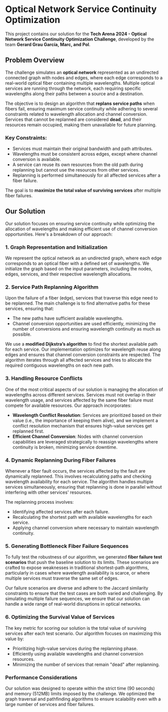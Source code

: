 # Optical Network Service Continuity Optimization

This project contains our solution for the **Tech Arena 2024 - Optical Network Service Continuity Optimization Challenge**, developed by the team **Gerard Grau García, Marc, and Pol**.

## Problem Overview

The challenge simulates an **optical network** represented as an undirected connected graph with nodes and edges, where each edge corresponds to a real-world optical fiber containing multiple wavelengths. Multiple optical services are running through the network, each requiring specific wavelengths along their paths between a source and a destination.

The objective is to design an algorithm that **replans service paths** when fibers fail, ensuring maximum service continuity while adhering to several constraints related to wavelength allocation and channel conversion. Services that cannot be replanned are considered **dead**, and their resources remain occupied, making them unavailable for future planning.

### Key Constraints:
- Services must maintain their original bandwidth and path attributes.
- Wavelengths must be consistent across edges, except where channel conversion is available.
- A service can reuse its own resources from the old path during replanning but cannot use the resources from other services.
- Replanning is performed simultaneously for all affected services after a fiber failure.

The goal is to **maximize the total value of surviving services** after multiple fiber failures.

## Our Solution

Our solution focuses on ensuring service continuity while optimizing the allocation of wavelengths and making efficient use of channel conversion opportunities. Here's a breakdown of our approach:

### 1. **Graph Representation and Initialization**
We represent the optical network as an undirected graph, where each edge corresponds to an optical fiber with a defined set of wavelengths. We initialize the graph based on the input parameters, including the nodes, edges, services, and their respective wavelength allocations.

### 2. **Service Path Replanning Algorithm**
Upon the failure of a fiber (edge), services that traverse this edge need to be replanned. The main challenge is to find alternative paths for these services, ensuring that:
- The new paths have sufficient available wavelengths.
- Channel conversion opportunities are used efficiently, minimizing the number of conversions and ensuring wavelength continuity as much as possible.
  
We use a **modified Dijkstra’s algorithm** to find the shortest available path for each service. Our implementation optimizes for wavelength reuse along edges and ensures that channel conversion constraints are respected. The algorithm iterates through all affected services and tries to allocate the required contiguous wavelengths on each new path.

### 3. **Handling Resource Conflicts**
One of the most critical aspects of our solution is managing the allocation of wavelengths across different services. Services must not overlap in their wavelength usage, and services affected by the same fiber failure must compete for available resources. Our approach incorporates:
- **Wavelength Conflict Resolution**: Services are prioritized based on their value (i.e., the importance of keeping them alive), and we implement a conflict resolution mechanism that ensures high-value services get replanned first.
- **Efficient Channel Conversion**: Nodes with channel conversion capabilities are leveraged strategically to reassign wavelengths where continuity is broken, minimizing service downtime.

### 4. **Dynamic Replanning During Fiber Failures**
Whenever a fiber fault occurs, the services affected by the fault are dynamically replanned. This involves recalculating paths and checking wavelength availability for each service. The algorithm handles multiple services simultaneously, ensuring that replanning is done in parallel without interfering with other services' resources.

The replanning process involves:
- Identifying affected services after each failure.
- Recalculating the shortest path with available wavelengths for each service.
- Applying channel conversion where necessary to maintain wavelength continuity.

### 5. **Generating Bottleneck Fiber Failure Sequences**
To fully test the robustness of our algorithm, we generated **fiber failure test scenarios** that push the baseline solution to its limits. These scenarios are crafted to expose weaknesses in traditional shortest-path algorithms, particularly in cases where wavelength availability is scarce, or where multiple services must traverse the same set of edges.

Our failure scenarios are diverse and adhere to the Jaccard similarity constraints to ensure that the test cases are both varied and challenging. By simulating multiple failure sequences, we ensure that our solution can handle a wide range of real-world disruptions in optical networks.

### 6. **Optimizing the Survival Value of Services**
The key metric for scoring our solution is the total value of surviving services after each test scenario. Our algorithm focuses on maximizing this value by:
- Prioritizing high-value services during the replanning phase.
- Efficiently using available wavelengths and channel conversion resources.
- Minimizing the number of services that remain "dead" after replanning.

### Performance Considerations
Our solution was designed to operate within the strict time (90 seconds) and memory (512MB) limits imposed by the challenge. We optimized the graph traversal and pathfinding algorithms to ensure scalability even with a large number of services and fiber failures.
